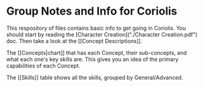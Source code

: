# Group Notes and Info for Coriolis

This respository of files contains basic info to get going in Coriolis. You should start by reading the [Character Creation]("./Character Creation.pdf") doc. Then take a look at the [[Concept Descriptions]]. 

The [[Concepts|chart]] that has each Concept, their sub-concepts, and what each one's key skills are. This gives you an idea of the primary capabilities of each Concept.

The [[Skills]] table shows all the skills, grouped by General/Advanced.
